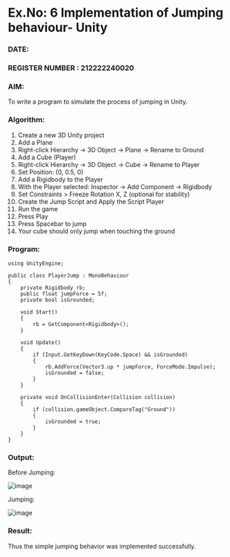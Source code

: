 # Ex.No: 6  Implementation of Jumping  behaviour- Unity
### DATE:                                                                            
### REGISTER NUMBER : 212222240020
### AIM: 
To write a program to simulate the process of jumping in Unity.
### Algorithm:

1. Create a new 3D Unity project
2. Add a Plane
3. Right-click Hierarchy → 3D Object → Plane → Rename to Ground
4. Add a Cube (Player)
5. Right-click Hierarchy → 3D Object → Cube → Rename to Player
6. Set Position: (0, 0.5, 0)
7. Add a Rigidbody to the Player
8. With the Player selected: Inspector → Add Component → Rigidbody
9. Set Constraints > Freeze Rotation X, Z (optional for stability)
10. Create the Jump Script and Apply the Script Player
11. Run the game
12. Press Play
13. Press Spacebar to jump
14. Your cube should only jump when touching the ground

### Program:
```
using UnityEngine;

public class PlayerJump : MonoBehaviour
{
    private Rigidbody rb;
    public float jumpForce = 5f;
    private bool isGrounded;

    void Start()
    {
        rb = GetComponent<Rigidbody>();
    }

    void Update()
    {
        if (Input.GetKeyDown(KeyCode.Space) && isGrounded)
        {
            rb.AddForce(Vector3.up * jumpForce, ForceMode.Impulse);
            isGrounded = false;
        }
    }

    private void OnCollisionEnter(Collision collision)
    {
        if (collision.gameObject.CompareTag("Ground"))
        {
            isGrounded = true;
        }
    }
}
```
### Output:
Before Jumping:

![image](https://github.com/user-attachments/assets/ef3a5e62-6339-4fa1-b801-8b0e900b51fb)

Jumping:

![image](https://github.com/user-attachments/assets/3a231701-694a-4dc3-9d8c-50911ab6b0f2)








### Result:
Thus the simple jumping behavior was implemented successfully.
